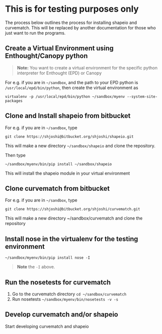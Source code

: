 This is for testing purposes only
=================================

The process below outlines the process for installing shapeio and curvematch.
This will be replaced by another documentation for those who just want to run the programs.

Create a Virtual Environment using Enthought/Canopy python
----------------------------------------------------------

>**Note:** You want to create a virtual environment for the specific python
>interpreter for Enthought (EPD) or Canopy

For e.g. if you are in `~/sandbox`, and the path to your EPD python is
`/usr/local/epd/bin/python`, then create the virtual environment as

```virtualenv -p /usr/local/epd/bin/python ~/sandbox/myenv --system-site-packages```


Clone and Install shapeio from bitbucket
----------------------------------------
For e.g. if you are in `~/sandbox`, type

```git clone https://shjoshi@bitbucket.org/shjoshi/shapeio.git```
   
This will make a new directory `~/sandbox/shapeio` and clone the repository.

Then type
   
```~/sandbox/myenv/bin/pip install ~/sandbox/shapeio```
   
This will install the shapeio module in your virtual environment


Clone curvematch from bitbucket
-------------------------------
For e.g. if you are in `~/sandbox`, type

```git clone https://shjoshi@bitbucket.org/shjoshi/curvematch.git```
  
This will make a new directory ~/sandbox/curvematch and clone the repository


Install nose in the virtualenv for the testing environment
----------------------------------------------------------

```~/sandbox/myenv/bin/pip install nose -I```

>**Note** the `-I` above.


Run the nosetests for curvematch
--------------------------------
1. Go to the curvematch directory
```cd ~/sandbox/curvematch```
2. Run nosetests
```~/sandbox/myenv/bin/nosetests -v -s```


Develop curvematch and/or shapeio
---------------------------------
Start developing curvematch and shapeio